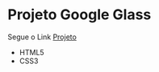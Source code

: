 # Projeto Google Glass

Segue o Link [Projeto](https://edulima2412.github.io/Projeto-Google-Glass/)

* HTML5
* CSS3
